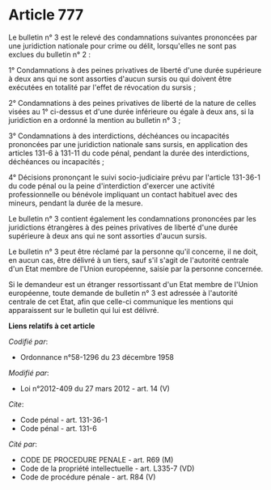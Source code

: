 # Article 777

Le bulletin n° 3 est le relevé des condamnations suivantes prononcées par une juridiction nationale pour crime ou délit,
lorsqu'elles ne sont pas exclues du bulletin n° 2 : 

1° Condamnations à des peines privatives de liberté d'une durée supérieure à deux ans qui ne sont assorties d'aucun sursis ou
qui doivent être exécutées en totalité par l'effet de révocation du sursis ; 

2° Condamnations à des peines privatives de liberté de la nature de celles visées au 1° ci-dessus et d'une durée inférieure
ou égale à deux ans, si la juridiction en a ordonné la mention au bulletin n° 3 ; 

3° Condamnations à des interdictions, déchéances ou incapacités prononcées par une juridiction nationale sans sursis, en
application des articles 131-6 à 131-11 du code pénal, pendant la durée des interdictions, déchéances ou incapacités ; 

4° Décisions prononçant le suivi socio-judiciaire prévu par l'article 131-36-1 du code pénal ou la peine d'interdiction
d'exercer une activité professionnelle ou bénévole impliquant un contact habituel avec des mineurs, pendant la durée de la
mesure. 

Le bulletin n° 3 contient également les condamnations prononcées par les juridictions étrangères à des peines privatives de
liberté d'une durée supérieure à deux ans qui ne sont assorties d'aucun sursis. 

Le bulletin n° 3 peut être réclamé par la personne qu'il concerne, il ne doit, en aucun cas, être délivré à un tiers, sauf
s'il s'agit de l'autorité centrale d'un Etat membre de l'Union européenne, saisie par la personne concernée. 

Si le demandeur est un étranger ressortissant d'un Etat membre de l'Union européenne, toute demande de bulletin n° 3 est
adressée à l'autorité centrale de cet Etat, afin que celle-ci communique les mentions qui apparaissent sur le bulletin qui
lui est délivré.

**Liens relatifs à cet article**

_Codifié par_:

  - Ordonnance n°58-1296 du 23 décembre 1958

_Modifié par_:

  - Loi n°2012-409 du 27 mars 2012 - art. 14 (V)

_Cite_:

  - Code pénal - art. 131-36-1
  - Code pénal - art. 131-6

_Cité par_:

  - CODE DE PROCEDURE PENALE - art. R69 (M)
  - Code de la propriété intellectuelle - art. L335-7 (VD)
  - Code de procédure pénale - art. R84 (V)
